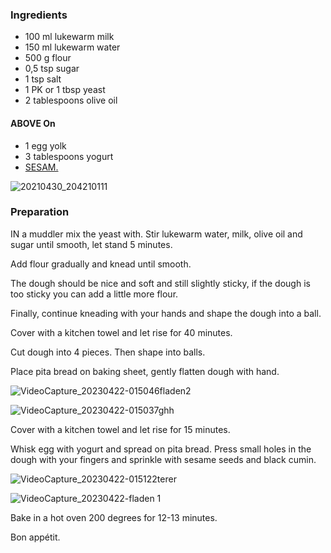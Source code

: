 ### Ingredients

-   100 ml lukewarm milk
-   150 ml lukewarm water
-   500 g flour
-   0,5 tsp sugar
-   1 tsp salt
-   1 PK or 1 tbsp yeast
-   2 tablespoons olive oil

#### ABOVE On

-   1 egg yolk
-   3 tablespoons yogurt
-   [SESAM.](https://amzn.to/424OgA3)

![20210430_204210111](https://ramiboutas.s3.amazonaws.com/khadija/media/images/20210430_204210111.width-800.jpg)

### Preparation

IN a muddler mix the yeast with. Stir lukewarm water, milk, olive oil and sugar until smooth, let stand 5 minutes.

Add flour gradually and knead until smooth.

The dough should be nice and soft and still slightly sticky, if the dough is too sticky you can add a little more flour.

Finally, continue kneading with your hands and shape the dough into a ball. 

Cover with a kitchen towel and let rise for 40 minutes.

Cut dough into 4 pieces. Then shape into balls.

Place pita bread on baking sheet, gently flatten dough with hand.

![VideoCapture_20230422-015046fladen2](https://ramiboutas.s3.amazonaws.com/khadija/media/images/VideoCapture_20230422-015046fladen2.width-800.jpg)

![VideoCapture_20230422-015037ghh](https://ramiboutas.s3.amazonaws.com/khadija/media/images/VideoCapture_20230422-015037ghh.width-800.jpg)

Cover with a kitchen towel and let rise for 15 minutes.

Whisk egg with yogurt and spread on pita bread. Press small holes in the dough with your fingers and sprinkle with sesame seeds and black cumin.

![VideoCapture_20230422-015122terer](https://ramiboutas.s3.amazonaws.com/khadija/media/images/VideoCapture_20230422-015122terer.width-800.jpg)

![VideoCapture_20230422-fladen 1](https://ramiboutas.s3.amazonaws.com/khadija/media/images/VideoCapture_20230422-fladen_1.width-800.jpg)

Bake in a hot oven 200 degrees for 12-13 minutes.

Bon appétit.

